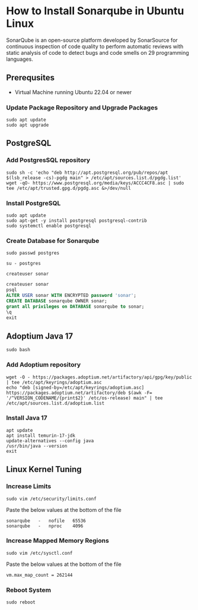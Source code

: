 # How to Install Sonarqube in Ubuntu Linux
SonarQube is an open-source platform developed by SonarSource for continuous inspection of code quality to perform automatic reviews with static analysis of code to detect bugs and code smells on 29 programming languages.
## Prerequsites 
- Virtual Machine running Ubuntu 22.04 or newer
### Update Package Repository and Upgrade Packages

``` shell title="Run from shell prompt" linenums="1"
sudo apt update
sudo apt upgrade
```
## PostgreSQL
### Add PostgresSQL repository
``` shell title="Run from shell prompt" linenums="1"
sudo sh -c 'echo "deb http://apt.postgresql.org/pub/repos/apt $(lsb_release -cs)-pgdg main" > /etc/apt/sources.list.d/pgdg.list'
wget -qO- https://www.postgresql.org/media/keys/ACCC4CF8.asc | sudo tee /etc/apt/trusted.gpg.d/pgdg.asc &>/dev/null
```
### Install PostgreSQL
``` shell title="Run from shell prompt" linenums="1"
sudo apt update
sudo apt-get -y install postgresql postgresql-contrib
sudo systemctl enable postgresql
```
### Create Database for Sonarqube
``` shell title="Set password for postgres user" linenums="1"
sudo passwd postgres
```
``` shell title="Change to the postgres user" linenums="1"
su - postgres
```
``` shell title="Create database user postgres" linenums="1"
createuser sonar
```
``` sql title="Set password and grant privileges" linenums="1"
createuser sonar
psql 
ALTER USER sonar WITH ENCRYPTED password 'sonar';
CREATE DATABASE sonarqube OWNER sonar;
grant all privileges on DATABASE sonarqube to sonar;
\q
exit
```
## Adoptium Java 17
``` shell title="Switch to root user" linenums="1"
sudo bash
```
### Add Adoptium repository
``` shell title="Add adoptium repository" linenums="1"
wget -O - https://packages.adoptium.net/artifactory/api/gpg/key/public | tee /etc/apt/keyrings/adoptium.asc
echo "deb [signed-by=/etc/apt/keyrings/adoptium.asc] https://packages.adoptium.net/artifactory/deb $(awk -F= '/^VERSION_CODENAME/{print$2}' /etc/os-release) main" | tee /etc/apt/sources.list.d/adoptium.list
```
### Install Java 17
``` shell title="Update repository and install Java" linenums="1"
apt update
apt install temurin-17-jdk
update-alternatives --config java
/usr/bin/java --version
exit 
```
## Linux Kernel Tuning
### Increase Limits
``` shell title="Run from shell prompt" linenums="1"
sudo vim /etc/security/limits.conf
```
Paste the below values at the bottom of the file
``` shell title="Add these values" linenums="1"
sonarqube   -   nofile   65536
sonarqube   -   nproc    4096
```
### Increase Mapped Memory Regions
``` shell title="Run from shell prompt" linenums="1"
sudo vim /etc/sysctl.conf
```
Paste the below values at the bottom of the file
``` shell title="Add these values" linenums="1"
vm.max_map_count = 262144
```
### Reboot System
``` shell title="Run from shell prompt" linenums="1"
sudo reboot
```
